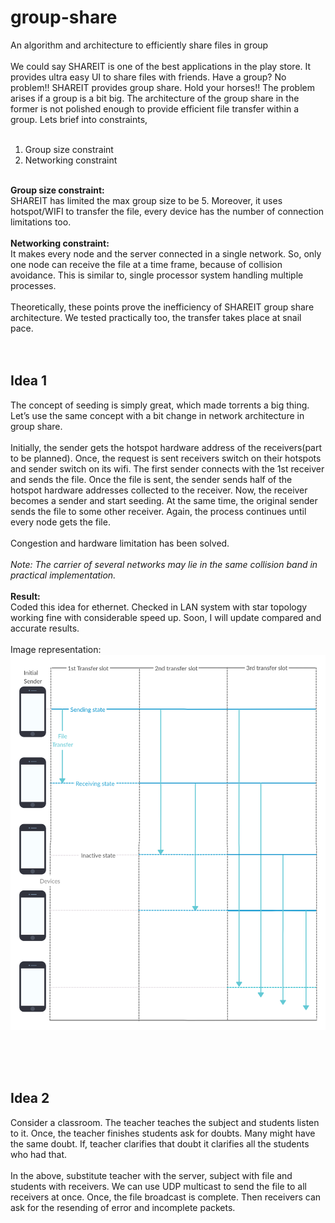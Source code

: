 # group-share
An algorithm and architecture to efficiently share files in group
<br><br>
We could say SHAREIT is one of the best applications in the play store. It provides ultra easy UI to share files with friends. Have a group? No problem!! SHAREIT provides group share. Hold your horses!! The problem arises if a group is a bit big. The architecture of the group share in the former is not polished enough to provide efficient file transfer within a group. Lets brief into constraints,<br><br>
1. Group size constraint<br>
2. Networking constraint<br>
<br>
<b>Group size constraint:</b> 
<br>
SHAREIT has limited the max group size to be 5. Moreover, it uses hotspot/WIFI to transfer the file, every device has the number of connection limitations too.
<br><br>
<b>Networking constraint:</b>
<br>
It makes every node and the server connected in a single network. So, only one node can receive the file at a time frame, because of collision avoidance. This is similar to, single processor system handling multiple processes.
<br><br>
Theoretically, these points prove the inefficiency of SHAREIT group share architecture. We tested practically too, the transfer takes place at snail pace.
<br>
<br>
<br>
<h2>Idea 1</h2>
The concept of seeding is simply great, which made torrents a big thing. Let’s use the same concept with a bit change in network architecture in group share.
<br><br>
Initially, the sender gets the hotspot hardware address of the receivers(part to be planned). Once, the request is sent receivers switch on their hotspots and sender switch on its wifi. The first sender connects with the 1st receiver and sends the file. Once the file is sent, the sender sends half of the hotspot hardware addresses collected to the receiver. Now, the receiver becomes a sender and start seeding. At the same time, the original sender sends the file to some other receiver. Again, the process continues until every node gets the file.
<br><br>
Congestion and hardware limitation has been solved. 
<br><br>
<i>Note: The carrier of several networks may lie in the same collision band in practical implementation.</i>
<br><br>
<b>Result:</b>
<br>
Coded this idea for ethernet. Checked in LAN system with star topology working fine with considerable speed up. Soon, I will update compared and accurate results.
<br><br>
Image representation:
<br>
<img src="seeder_ethernet/grp_share.jpg"/>
<br>

<br><br><br>

<h2>Idea 2</h2>
Consider a classroom. The teacher teaches the subject and students listen to it.  Once, the teacher finishes students ask for doubts. Many might have the same doubt. If, teacher clarifies that doubt it clarifies all the students who had that.
<br><br>
In the above, substitute teacher with the server, subject with file and students with receivers.  We can use UDP multicast to send the file to all receivers at once. Once, the file broadcast is complete. Then receivers can ask for the resending of error and incomplete packets.
